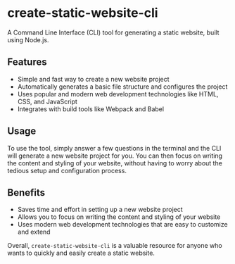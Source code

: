 # create-static-website-cli

A Command Line Interface (CLI) tool for generating a static website, built using Node.js.

## Features

- Simple and fast way to create a new website project
- Automatically generates a basic file structure and configures the project
- Uses popular and modern web development technologies like HTML, CSS, and JavaScript
- Integrates with build tools like Webpack and Babel

## Usage

To use the tool, simply answer a few questions in the terminal and the CLI will generate a new website project for you. You can then focus on writing the content and styling of your website, without having to worry about the tedious setup and configuration process.

## Benefits

- Saves time and effort in setting up a new website project
- Allows you to focus on writing the content and styling of your website
- Uses modern web development technologies that are easy to customize and extend

Overall, `create-static-website-cli` is a valuable resource for anyone who wants to quickly and easily create a static website.
